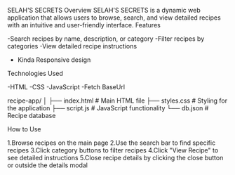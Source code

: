 
 SELAH'S SECRETS
     Overview
SELAH'S SECRETS is a dynamic web application that allows users to browse, search, and view detailed recipes with an intuitive and user-friendly interface.
Features

-Search recipes by name, description, or category
-Filter recipes by categories
-View detailed recipe instructions
- Kinda Responsive design

Technologies Used

-HTML
-CSS
-JavaScript 
-Fetch BaseUrl

recipe-app/
│
├── index.html         # Main HTML file
├── styles.css         # Styling for the application
├── script.js          # JavaScript functionality
└── db.json            # Recipe database


How to Use

1.Browse recipes on the main page
2.Use the search bar to find specific recipes
3.Click category buttons to filter recipes
4.Click "View Recipe" to see detailed   instructions
5.Close recipe details by clicking the close button or outside the details modal

